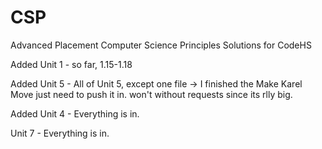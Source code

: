 # CSP
Advanced Placement Computer Science Principles Solutions for CodeHS

Added Unit 1 - so far, 1.15-1.18


Added Unit 5 - All of Unit 5, except one file -> I finished the Make Karel Move just need to push it in. won't without requests since its rlly big.


Added Unit 4 - Everything is in.


Unit 7 - Everything is in.
